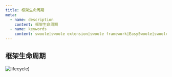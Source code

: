 ```yaml
---
title: 框架生命周期
meta:
  - name: description
    content: 框架生命周期
  - name: keywords
    content: swoole|swoole extension|swoole framework|EasySwoole|swoole|框架生命周期
---
```

## 框架生命周期

![lifecycle](/Images/Passage/lifecycle.png))
